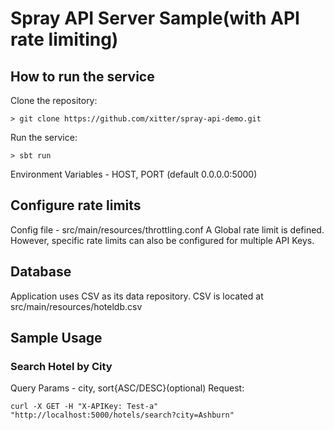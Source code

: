 # Spray API Server Sample(with API rate limiting)

## How to run the service
Clone the repository:
```
> git clone https://github.com/xitter/spray-api-demo.git
```

Run the service:
```
> sbt run
```

Environment Variables - HOST, PORT (default 0.0.0.0:5000)

## Configure rate limits

Config file - src/main/resources/throttling.conf
A Global rate limit is defined. However, specific rate limits can also be configured for multiple API Keys. 

## Database

Application uses CSV as its data repository. CSV is located at src/main/resources/hoteldb.csv

## Sample Usage

### Search Hotel by City 

Query Params - city, sort{ASC/DESC}(optional)
Request:
```
curl -X GET -H "X-APIKey: Test-a" "http://localhost:5000/hotels/search?city=Ashburn"
```
